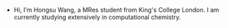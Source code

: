 - Hi, I’m Hongsu Wang, a MRes student from King's College London. I am currently studying extensively in computational chemistry.

<!---
HongsuW/HongsuW is a ✨ special ✨ repository because its `README.md` (this file) appears on your GitHub profile.
You can click the Preview link to take a look at your changes.
--->
